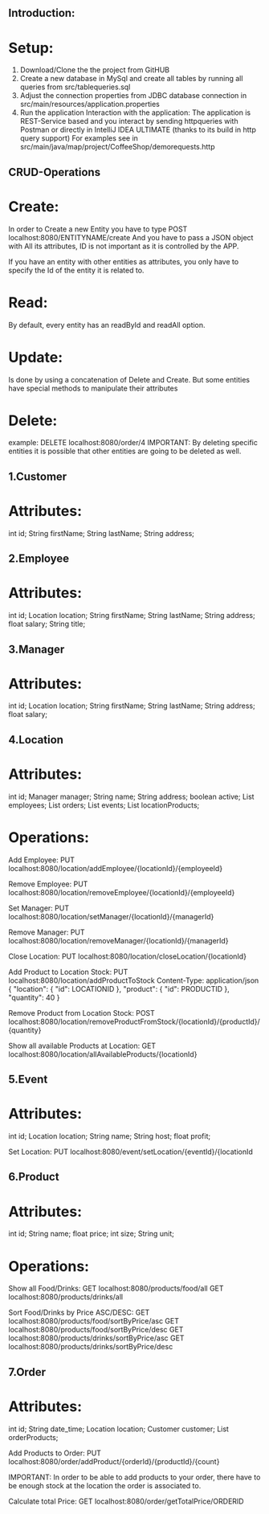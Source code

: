 ## Introduction:
# Setup:
1. Download/Clone the the project from GitHUB
2. Create a new database in MySql and create all tables by running all queries from src/tablequeries.sql
3. Adjust the connection properties from JDBC database connection in src/main/resources/application.properties
4. Run the application
Interaction with the application:
The application is REST-Service based and you interact by sending httpqueries with Postman or directly in IntelliJ IDEA ULTIMATE (thanks to its build in http query support)
For examples see in src/main/java/map/project/CoffeeShop/demorequests.http

## CRUD-Operations
# Create:
In order to Create a new Entity you have to type
POST localhost:8080/ENTITYNAME/create 
And you have to pass a JSON object with All its attributes, ID is not important as it is controlled by the APP.

If you have an entity with other entities as attributes, you only have to specify the Id of the entity it is related to.


# Read:
By default, every entity has an readById and readAll option.


# Update:
Is done by using a concatenation of Delete and Create. But some entities have special methods to manipulate their attributes

# Delete:
example: DELETE localhost:8080/order/4
IMPORTANT: By deleting specific entities it is possible that other entities are going to be deleted as well.


## 1.Customer
# Attributes:
int id;
String firstName;
String lastName;
String address;


## 2.Employee
# Attributes:
int id;
Location location;
String firstName;
String lastName;
String address;
float salary;
String title;

## 3.Manager
# Attributes:
int id;
Location location;
String firstName;
String lastName;
String address;
float salary;

## 4.Location
# Attributes:
int id;
Manager manager;
String name;
String address;
boolean active;
List<Employee> employees;
List<Order> orders;
List<Event> events;
List<LocationProduct> locationProducts;

# Operations:
Add Employee:
PUT localhost:8080/location/addEmployee/{locationId}/{employeeId}

Remove Employee:
PUT localhost:8080/location/removeEmployee/{locationId}/{employeeId}

Set Manager:
PUT localhost:8080/location/setManager/{locationId}/{managerId}

Remove Manager:
PUT localhost:8080/location/removeManager/{locationId}/{managerId}

Close Location:
PUT localhost:8080/location/closeLocation/{locationId}

Add Product to Location Stock:
PUT localhost:8080/location/addProductToStock
Content-Type: application/json
{
  "location": {
    "id": LOCATIONID
  },
  "product": {
    "id": PRODUCTID
  },
  "quantity": 40
}

Remove Product from Location Stock:
POST localhost:8080/location/removeProductFromStock/{locationId}/{productId}/{quantity}

Show all available Products at Location:
GET localhost:8080/location/allAvailableProducts/{locationId}

## 5.Event
# Attributes:
int id;
Location location;
String name;
String host;
float profit;

Set Location:
PUT localhost:8080/event/setLocation/{eventId}/{locationId

## 6.Product
# Attributes:
int id;
String name;
float price;
int size;
String unit;

# Operations:
Show all Food/Drinks:
GET localhost:8080/products/food/all
GET localhost:8080/products/drinks/all

Sort Food/Drinks by Price ASC/DESC:
GET localhost:8080/products/food/sortByPrice/asc
GET localhost:8080/products/food/sortByPrice/desc
GET localhost:8080/products/drinks/sortByPrice/asc
GET localhost:8080/products/drinks/sortByPrice/desc


## 7.Order
# Attributes:
int id;
String date_time;
Location location;
Customer customer;
List<OrderProduct> orderProducts;

Add Products to Order:
PUT localhost:8080/order/addProduct/{orderId}/{productId}/{count}

IMPORTANT: In order to be able to add products to your order, there have to be enough stock at the location the order is associated to.

Calculate total Price:
GET localhost:8080/order/getTotalPrice/ORDERID
